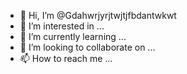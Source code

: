 - 👋 Hi, I’m @Gdahwrjyrjtwjtjfbdantwkwt
- 👀 I’m interested in ...
- 🌱 I’m currently learning ...
- 💞️ I’m looking to collaborate on ...
- 📫 How to reach me ...

<!---
Gdahwrjyrjtwjtjfbdantwkwt/Gdahwrjyrjtwjtjfbdantwkwt is a ✨ special ✨ repository because its `README.md` (this file) appears on your GitHub profile.
You can click the Preview link to take a look at your changes.
--->
